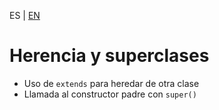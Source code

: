 <!-- MULTILANGUAJE MENU START -->
ES | [EN](https://lckpig.gitbook.io/practical-dev-handbook/typescript/object-oriented-programming/inheritance)
<!-- MULTILANGUAJE MENU END -->

# Herencia y superclases

- Uso de `extends` para heredar de otra clase
- Llamada al constructor padre con `super()` 